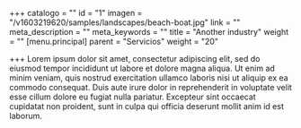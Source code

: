 +++
catalogo = ""
id = "1"
imagen = "/v1603219620/samples/landscapes/beach-boat.jpg"
link = ""
meta_description = ""
meta_keywords = ""
title = "Another industry"
weight = ""
[menu.principal]
parent = "Servicios"
weight = "20"

+++
Lorem ipsum dolor sit amet, consectetur adipiscing elit, sed do eiusmod tempor incididunt ut labore et dolore magna aliqua. Ut enim ad minim veniam, quis nostrud exercitation ullamco laboris nisi ut aliquip ex ea commodo consequat. Duis aute irure dolor in reprehenderit in voluptate velit esse cillum dolore eu fugiat nulla pariatur. Excepteur sint occaecat cupidatat non proident, sunt in culpa qui officia deserunt mollit anim id est laborum.